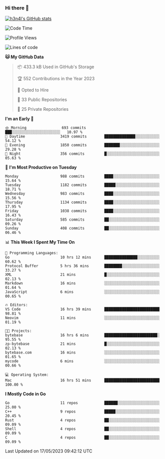 ### Hi there 👋

[![h3n4l's GitHub stats](https://github-readme-stats.vercel.app/api?username=h3n4l&count_private=true&show_icons=true&theme=radical)](https://github.com/h3n4l/github-readme-stats)

<!--START_SECTION:waka-->
![Code Time](http://img.shields.io/badge/Code%20Time-1%2C228%20hrs%2033%20mins-blue)

![Profile Views](http://img.shields.io/badge/Profile%20Views-0-blue)

![Lines of code](https://img.shields.io/badge/From%20Hello%20World%20I%27ve%20Written-3.0%20million%20lines%20of%20code-blue)

**🐱 My GitHub Data** 

> 📦 433.3 kB Used in GitHub's Storage 
 > 
> 🏆 552 Contributions in the Year 2023
 > 
> 💼 Opted to Hire
 > 
> 📜 33 Public Repositories 
 > 
> 🔑 25 Private Repositories 
 > 
**I'm an Early 🐤** 

```text
🌞 Morning                693 commits         ███░░░░░░░░░░░░░░░░░░░░░░   10.97 % 
🌆 Daytime                3419 commits        ██████████████░░░░░░░░░░░   54.12 % 
🌃 Evening                1850 commits        ███████░░░░░░░░░░░░░░░░░░   29.28 % 
🌙 Night                  356 commits         █░░░░░░░░░░░░░░░░░░░░░░░░   05.63 % 
```
📅 **I'm Most Productive on Tuesday** 

```text
Monday                   988 commits         ████░░░░░░░░░░░░░░░░░░░░░   15.64 % 
Tuesday                  1182 commits        █████░░░░░░░░░░░░░░░░░░░░   18.71 % 
Wednesday                983 commits         ████░░░░░░░░░░░░░░░░░░░░░   15.56 % 
Thursday                 1134 commits        ████░░░░░░░░░░░░░░░░░░░░░   17.95 % 
Friday                   1038 commits        ████░░░░░░░░░░░░░░░░░░░░░   16.43 % 
Saturday                 585 commits         ██░░░░░░░░░░░░░░░░░░░░░░░   09.26 % 
Sunday                   408 commits         ██░░░░░░░░░░░░░░░░░░░░░░░   06.46 % 
```


📊 **This Week I Spent My Time On** 

```text
💬 Programming Languages: 
Go                       10 hrs 12 mins      ███████████████░░░░░░░░░░   60.62 % 
Protocol Buffer          5 hrs 36 mins       ████████░░░░░░░░░░░░░░░░░   33.27 % 
XML                      21 mins             █░░░░░░░░░░░░░░░░░░░░░░░░   02.13 % 
Markdown                 16 mins             ░░░░░░░░░░░░░░░░░░░░░░░░░   01.64 % 
JavaScript               6 mins              ░░░░░░░░░░░░░░░░░░░░░░░░░   00.65 % 

🔥 Editors: 
VS Code                  16 hrs 39 mins      █████████████████████████   98.81 % 
Neovim                   11 mins             ░░░░░░░░░░░░░░░░░░░░░░░░░   01.19 % 

🐱‍💻 Projects: 
bytebase                 16 hrs 6 mins       ████████████████████████░   95.55 % 
zp-bytebase              21 mins             █░░░░░░░░░░░░░░░░░░░░░░░░   02.13 % 
bytebase.com             16 mins             ░░░░░░░░░░░░░░░░░░░░░░░░░   01.65 % 
mycode                   6 mins              ░░░░░░░░░░░░░░░░░░░░░░░░░   00.66 % 

💻 Operating System: 
Mac                      16 hrs 51 mins      █████████████████████████   100.00 % 
```

**I Mostly Code in Go** 

```text
Go                       11 repos            ██████░░░░░░░░░░░░░░░░░░░   25.00 % 
C++                      9 repos             █████░░░░░░░░░░░░░░░░░░░░   20.45 % 
Rust                     4 repos             ██░░░░░░░░░░░░░░░░░░░░░░░   09.09 % 
Shell                    4 repos             ██░░░░░░░░░░░░░░░░░░░░░░░   09.09 % 
C                        4 repos             ██░░░░░░░░░░░░░░░░░░░░░░░   09.09 % 
```




 Last Updated on 17/05/2023 09:42:12 UTC
<!--END_SECTION:waka-->

